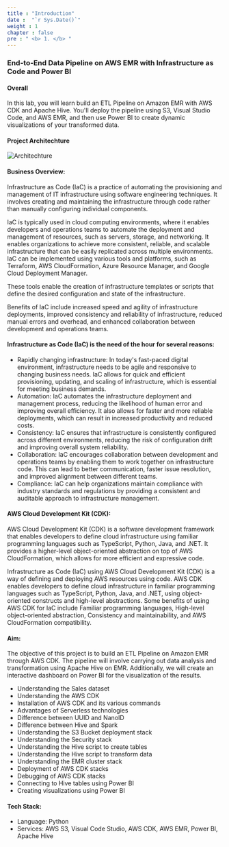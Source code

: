 ```yaml
---
title : "Introduction"
date :  "`r Sys.Date()`" 
weight : 1
chapter : false
pre : " <b> 1. </b> "
---
```

### End-to-End Data Pipeline on AWS EMR with Infrastructure as Code and Power BI

#### Overall
 In this lab, you will learn build an ETL Pipeline on Amazon EMR with AWS CDK and Apache Hive. You'll deploy the pipeline using S3, Visual Studio Code, and AWS EMR, and then use Power BI to create dynamic visualizations of your transformed data.

#### Project Architechture
![Architechture](/images/1.Setup/Setup0.png?)

#### Business Overview:
 Infrastructure as Code (IaC) is a practice of automating the provisioning and management of IT infrastructure using software engineering techniques. It involves creating and maintaining the infrastructure through code rather than manually configuring individual components.

IaC is typically used in cloud computing environments, where it enables developers and operations teams to automate the deployment and management of resources, such as servers, storage, and networking. It enables organizations to achieve more consistent, reliable, and scalable infrastructure that can be easily replicated across multiple environments. IaC can be implemented using various tools and platforms, such as Terraform, AWS CloudFormation, Azure Resource Manager, and Google Cloud Deployment Manager.

These tools enable the creation of infrastructure templates or scripts that define the desired configuration and state of the infrastructure.

Benefits of IaC include increased speed and agility of infrastructure deployments, improved consistency and reliability of infrastructure, reduced manual errors and overhead, and enhanced collaboration between development and operations teams.

#### Infrastructure as Code (IaC) is the need of the hour for several reasons:

- Rapidly changing infrastructure: In today's fast-paced digital environment, infrastructure needs to be agile and responsive to changing business needs. IaC allows for quick and efficient provisioning, updating, and scaling of infrastructure, which is essential for meeting business demands.
- Automation: IaC automates the infrastructure deployment and management process, reducing the likelihood of human error and improving overall efficiency. It also allows for faster and more reliable deployments, which can result in increased productivity and reduced costs.
- Consistency: IaC ensures that infrastructure is consistently configured across different environments, reducing the risk of configuration drift and improving overall system reliability.
- Collaboration: IaC encourages collaboration between development and operations teams by enabling them to work together on infrastructure code. This can lead to better communication, faster issue resolution, and improved alignment between different teams.
- Compliance: IaC can help organizations maintain compliance with industry standards and regulations by providing a consistent and auditable approach to infrastructure management.

#### AWS Cloud Development Kit (CDK):

AWS Cloud Development Kit (CDK) is a software development framework that enables developers to define cloud infrastructure using familiar programming languages such as TypeScript, Python, Java, and .NET. It provides a higher-level object-oriented abstraction on top of AWS CloudFormation, which allows for more efficient and expressive code.

Infrastructure as Code (IaC) using AWS Cloud Development Kit (CDK) is a way of defining and deploying AWS resources using code. AWS CDK enables developers to define cloud infrastructure in familiar programming languages such as TypeScript, Python, Java, and .NET, using object-oriented constructs and high-level abstractions. Some benefits of using AWS CDK for IaC include Familiar programming languages, High-level object-oriented abstraction, Consistency and maintainability, and AWS CloudFormation compatibility.

#### Aim:
The objective of this project is to build an ETL Pipeline on Amazon EMR through AWS CDK. The pipeline will involve carrying out data analysis and transformation using Apache Hive on EMR. Additionally, we will create an interactive dashboard on Power BI for the visualization of the results.

- Understanding the Sales dataset
- Understanding the AWS CDK
- Installation of AWS CDK and its various commands
- Advantages of Serverless technologies
- Difference between UUID and NanoID
- Difference between Hive and Spark
- Understanding the S3 Bucket deployment stack
- Understanding the Security stack
- Understanding the Hive script to create tables
- Understanding the Hive script to transform data
- Understanding the EMR cluster stack
- Deployment of AWS CDK stacks
- Debugging of AWS CDK stacks
- Connecting to Hive tables using Power BI
- Creating visualizations using Power BI

#### Tech Stack:
- Language: Python
- Services: AWS S3, Visual Code Studio, AWS CDK, AWS EMR, Power BI, Apache Hive